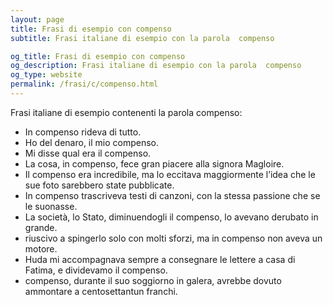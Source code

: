 ```yaml
---
layout: page
title: Frasi di esempio con compenso 
subtitle: Frasi italiane di esempio con la parola  compenso

og_title: Frasi di esempio con compenso 
og_description: Frasi italiane di esempio con la parola  compenso
og_type: website
permalink: /frasi/c/compenso.html
---
```


Frasi italiane di esempio contenenti la parola compenso:


- In compenso rideva di tutto.
- Ho del denaro, il mio compenso.
- Mi disse qual era il compenso.
- La cosa, in compenso, fece gran piacere alla signora Magloire.
- Il compenso era incredibile, ma lo eccitava maggiormente l’idea che le sue foto sarebbero state pubblicate.
- In compenso trascriveva testi di canzoni, con la stessa passione che se le suonasse.
- La società, lo Stato, diminuendogli il compenso, lo avevano derubato in grande.
- riuscivo a spingerlo solo con molti sforzi, ma in compenso non aveva un motore.
- Huda mi accompagnava sempre a consegnare le lettere a casa di Fatima, e dividevamo il compenso.
- compenso, durante il suo soggiorno in galera, avrebbe dovuto ammontare a centosettantun franchi.

